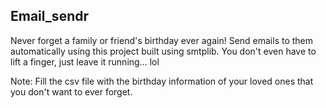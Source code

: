 ## Email_sendr


Never forget a family or friend's birthday ever again! Send emails to them automatically using this project built using smtplib. You don't even have to lift a finger, just leave it running... lol

Note: Fill the csv file with the birthday information of your loved ones that you don't want to ever forget.
